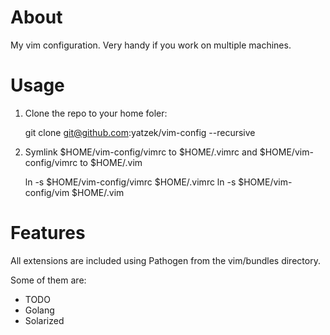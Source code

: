 
About
====

My vim configuration. Very handy if you work on multiple machines.

Usage
====

1. Clone the repo to your home foler:

	git clone git@github.com:yatzek/vim-config --recursive 


2. Symlink $HOME/vim-config/vimrc to $HOME/.vimrc and $HOME/vim-config/vimrc to $HOME/.vim

	ln -s $HOME/vim-config/vimrc $HOME/.vimrc
	ln -s $HOME/vim-config/vim $HOME/.vim

Features
===

All extensions are included using Pathogen from the vim/bundles directory. 

Some of them are:

* TODO 
* Golang
* Solarized
